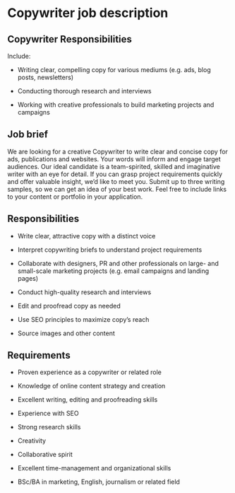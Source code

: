 # Copywriter job description


## Copywriter Responsibilities

Include:

* Writing clear, compelling copy for various mediums (e.g. ads, blog posts, newsletters)

* Conducting thorough research and interviews

* Working with creative professionals to build marketing projects and campaigns


## Job brief

We are looking for a creative Copywriter to write clear and concise copy for ads, publications and websites. Your words will inform and engage target audiences.
Our ideal candidate is a team-spirited, skilled and imaginative writer with an eye for detail. If you can grasp project requirements quickly and offer valuable insight, we’d like to meet you.
Submit up to three writing samples, so we can get an idea of your best work. Feel free to include links to your content or portfolio in your application.


## Responsibilities

* Write clear, attractive copy with a distinct voice

* Interpret copywriting briefs to understand project requirements

* Collaborate with designers, PR and other professionals on large- and small-scale marketing projects (e.g. email campaigns and landing pages)

* Conduct high-quality research and interviews

* Edit and proofread copy as needed

* Use SEO principles to maximize copy’s reach

* Source images and other content


## Requirements

* Proven experience as a copywriter or related role

* Knowledge of online content strategy and creation

* Excellent writing, editing and proofreading skills

* Experience with SEO

* Strong research skills

* Creativity

* Collaborative spirit

* Excellent time-management and organizational skills

* BSc/BA in marketing, English, journalism or related field
